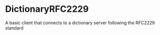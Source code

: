 # DictionaryRFC2229
A basic client that connects to a dictionary server following the RFC2229 standard
